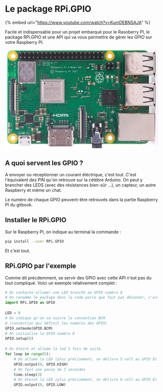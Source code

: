# Le package RPi.GPIO

{% embed url="https://www.youtube.com/watch?v=KumDEBNSAJA" %}



Facile et indispensable pour un projet embarqué pour le Rasoberry PI, le package RPi.GPIO et une API qui va vous permettre de gérer les GPIO sur votre Raspberry PI.

![Les GPIO sont ces vieux batons affreux tout en haut du Raspberry](../.gitbook/assets/raspeberry-pi-3-b-plus_048517a8fc3655104ecd437aa38d9511.jpg)

## A quoi servent les GPIO ?

A envoyer ou réceptionner un courant éléctrique, c'est tout. C'est l'équivalent des PIN qu'on retrouve sur la célébre Arduino. On peut y brancher des LEDS \(avec des résistances bien-sûr ...\), un capteur, un autre Raspberry et même un chat. 

Le numéro de chaque GPIO peuvent-être retrouvés dans la partie Raspberry PI du gitbook.

## Installer le RPi.GPIO

Sur le Raspberry PI, on indique au terminal la commande :

```bash
pip install --user RPi.GPIO 
```

Et c'est tout.

## RPi.GPIO par l'exemple 

Comme dit précdemment, se servir des GPIO avec cette API n'est pas du tout compliqué. Voici un exemple relativement complet : 

```python
# On souhaite allumer une LED branché au GPIO numéro 8
# On renomme le package dans le code parce que faut pas déconner, c'est long à écrire.
import RPi.GPIO as GPIO  

LED = 8      
# On indique qu'on va suivre la convention BCM 
# (convention qui définit les numéros des GPIO)
GPIO.setmode(GPIO.BCM) 
# On initialise le GPIO numéro 8
GPIO.setup(8) 

# On éteint et allume la led 5 fois de suite.
for loop in range(5): 
    # On allume la LED (plus précisément, on délivre 5 volt au GPIO 8) 
    GPIO.output(8, GPIO.HIGH) 
    # On fait une pause de 3 secondes
    time.sleep(3)
    # On éteint la LED (plus précisément, on délivre 0 volt au GPIO 8) 
    GPIO.output(8, GPIO.LOW) 
```






